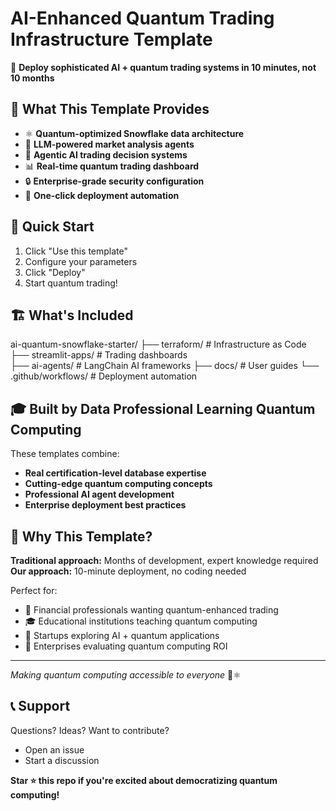 # AI-Enhanced Quantum Trading Infrastructure Template

🚀 **Deploy sophisticated AI + quantum trading systems in 10 minutes, not 10 months**

## 🎯 What This Template Provides

- ⚛️ **Quantum-optimized Snowflake data architecture**
- 🧠 **LLM-powered market analysis agents** 
- 🤖 **Agentic AI trading decision systems**
- 📊 **Real-time quantum trading dashboard**
- 🔒 **Enterprise-grade security configuration**
- 🚀 **One-click deployment automation**

## 🚀 Quick Start

1. Click "Use this template" 
2. Configure your parameters
3. Click "Deploy"
4. Start quantum trading!

## 🏗️ What's Included
ai-quantum-snowflake-starter/
├── terraform/              # Infrastructure as Code
├── streamlit-apps/          # Trading dashboards  
├── ai-agents/              # LangChain AI frameworks
├── docs/                   # User guides
└── .github/workflows/      # Deployment automation

## 🎓 Built by Data Professional Learning Quantum Computing

These templates combine:
- **Real certification-level database expertise**
- **Cutting-edge quantum computing concepts** 
- **Professional AI agent development**
- **Enterprise deployment best practices**

## 🌟 Why This Template?

**Traditional approach:** Months of development, expert knowledge required  
**Our approach:** 10-minute deployment, no coding needed

Perfect for:
- 💼 Financial professionals wanting quantum-enhanced trading
- 🎓 Educational institutions teaching quantum computing
- 🚀 Startups exploring AI + quantum applications
- 🏢 Enterprises evaluating quantum computing ROI

---

*Making quantum computing accessible to everyone* 🚀⚛️

## 📞 Support

Questions? Ideas? Want to contribute? 
- Open an issue
- Start a discussion

**Star ⭐ this repo if you're excited about democratizing quantum computing!**
